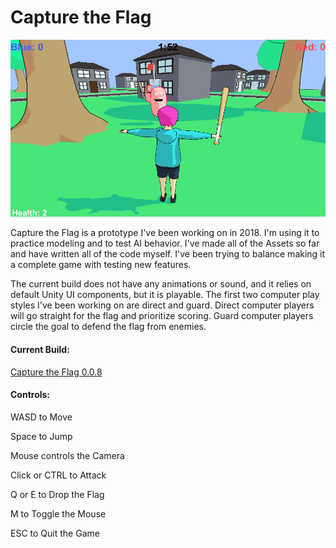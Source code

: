 # Capture the Flag


![Capture the Flag sample image](CTFimg.png)


Capture the Flag is a prototype I've been working on in 2018. I'm using it to practice modeling and to test AI behavior. I've made all of the Assets so far and have written all of the code myself. I've been trying to balance making it a complete game with testing new features.


The current build does not have any animations or sound, and  it relies on default Unity UI components, but it is playable. The first two computer play styles I've been working on are direct and guard. Direct computer players will go straight for the flag and prioritize scoring. Guard computer players circle the goal to defend the flag from enemies.


#### Current Build:

[Capture the Flag 0.0.8](CurrentBuild/CTF_008.zip)


#### Controls:

WASD to Move

Space to Jump

Mouse controls the Camera

Click or CTRL to Attack

Q or E to Drop the Flag

M to Toggle the Mouse

ESC to Quit the Game

